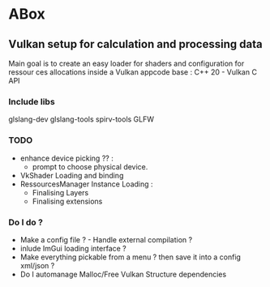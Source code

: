 # ABox

## Vulkan setup for calculation and processing data
  
Main goal is to create an easy loader for shaders and configuration for ressour
ces allocations inside a Vulkan appcode base : C++ 20 - Vulkan C API

### Include libs

glslang-dev glslang-tools spirv-tools GLFW

### TODO

- enhance device picking ?? :
  - prompt to choose physical device.
- VkShader Loading and binding
- RessourcesManager Instance Loading :
  - Finalising Layers
  - Finalising extensions

### Do I do ?

- Make a config file ? - Handle external compilation ?
- inlude ImGui loading interface ?
- Make everything pickable from a menu ? then save it into a config xml/json ?
- Do I automanage Malloc/Free Vulkan Structure dependencies  
